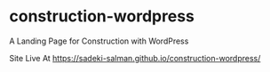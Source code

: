 # construction-wordpress
A Landing Page for Construction with WordPress

Site Live At https://sadeki-salman.github.io/construction-wordpress/
